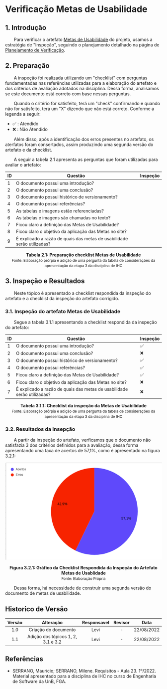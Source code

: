 # Verificação Metas de Usabilidade

## 1. Introdução
  
&emsp;&emsp;Para verificar o artefato [Metas de Usabilidade](../analiseRequisitos/metas_Usabilidade.md) do projeto, usamos a estratégia de "Inspeção", seguindo o planejamento detalhado na página de [Planejamento de Verificação](planejamento.md).  

## 2. Preparação
  
&emsp;&emsp;A inspeção foi realizada utilizando um "checklist" com perguntas fundamentadas nas referências utilizadas para a elaboração do artefato e dos critérios de avaliação adotados na disciplina. Dessa forma, analisamos se este documento está correto com base nessas perguntas.  

&emsp;&emsp;Quando o critério for satisfeito, terá um "check" confirmando e quando não for satisfeito, terá um "X" dizendo que não está correto. Conforme a legenda a seguir:  

- ✅ : Atendido
- ❌ : Não Atendido  

&emsp;&emsp;Além disso, após a identificação dos erros presentes no artefato, os aterfatos foram consertados, assim produzindo uma segunda versão do artefato e da checklist.  

&emsp;&emsp;A seguir a tabela 2.1 apresenta as perguntas que foram utilizadas para avaliar o artefato:  
  
<center>

|ID|Questão| Inspeção |
|-----------|-------------|-------------|
| 1 | O documento possui uma introdução? ||
| 2 | O documento possui uma conclusão? ||
| 3 | O documento possui histórico de versionamento? ||
| 4 | O documento possui referências? ||
| 5 | As tabelas e imagens estão referenciadas? ||
| 6 | As tabelas e imagens são chamadas no texto? ||
| 7 | Ficou claro a definição das Metas de Usabilidade? ||
| 8 | Ficou claro o objetivo da aplicação das Metas no site? ||
| 9 | É explicado a razão de quais das metas de usabilidade serão utilizadas? ||
  
</center>
  
<figcaption align='center'>
    <b>Tabela 2.1: Preparação checklist Metas de Usabilidade </b>
    <br><small> Fonte: Elaboração prórpia e adição de uma pergunta da tabela de considerações da apresentação da etapa 3 da disciplina de IHC</small>
</figcaption>
  

## 3. Inspeção e Resultados  
  
&emsp;&emsp;Neste tópico é apresentado a checklist respondida da inspeção do artefato e a checklist da inspeção do artefato corrigido.   

### 3.1. Inspeção do artefato Metas de Usabilidade
  
&emsp;&emsp;Segue a tabela 3.1.1 apresentando a checklist respondida da inspeção do artefato:
  
<center>

|ID|Questão| Inspeção |
|-----------|-------------|-------------|
| 1 | O documento possui uma introdução? |✅|
| 2 | O documento possui uma conclusão? |❌|
| 3 | O documento possui histórico de versionamento? |✅|
| 4 | O documento possui referências? |✅|
| 5 | Ficou claro a definição das Metas de Usabilidade? |✅|
| 6 | Ficou claro o objetivo da aplicação das Metas no site? |❌|
| 7 | É explicado a razão de quais das metas de usabilidade serão utilizadas? |❌|
  
</center>
  
<figcaption align='center'>
    <b>Tabela 3.1.1: Checklist da inspeção da Metas de Usabilidade </b>
    <br><small> Fonte: Elaboração prórpia e adição de uma pergunta da tabela de considerações da apresentação da etapa 3 da disciplina de IHC</small>
</figcaption>

### 3.2. Resultados da Insepção
  
&emsp;&emsp;A partir da inspeção do artefato, verficamos que o documento não satisfazia 3 dos critérios definidos para a avaliação, dessa forma apresentando uma taxa de acertos de 57,1%, como é apresentado na figura 3.2.1:  
  
<center>

![Grafico](../assets/graficosVerificacao/graficoMetasV1.png)

</center>

<figcaption align='center'>
    <b>Figura 3.2.1: Gráfico da Checklist Respondida da Inspeção do Artefato Metas de Usablidade </b>
    <br><small> Fonte: Elaboração Própria </small>
</figcaption>

&emsp;&emsp;Dessa forma, há necessidade de construir uma segunda versão do documento de metas de usabilidade.


## Historico de Versão 

|    Versão    | Alteração| Responsavel        | Revisor     | Data
| :--------: | :----: | :------------------: | :-------------: |:----:|
| 1.0| Criação do documento | Levi | - | 22/08/2022 |
| 1.1| Adição dos tópicos 1, 2, 3.1 e 3.2 | Levi | - | 22/08/2022 |

## Referências

- SERRANO, Maurício; SERRANO, Milene. Requisitos - Aula 23. 1º/2022. Material apresentado para a disciplina de IHC no curso de Engenharia de Software da UnB, FGA.
